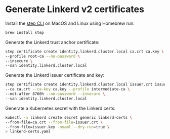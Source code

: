 # Generate Linkerd v2 certificates

Install the [step CLI](https://smallstep.com/docs/step-ca/installation) on MacOS and Linux using Homebrew run:

```sh
brew install step
```

Generate the Linkerd trust anchor certificate:

```sh
step certificate create identity.linkerd.cluster.local ca.crt ca.key \
--profile root-ca --no-password \
--insecure \
--san identity.linkerd.cluster.local
```

Generate the Linkerd issuer certificate and key:

```sh
step certificate create identity.linkerd.cluster.local issuer.crt issuer.key \
--ca ca.crt --ca-key ca.key --profile intermediate-ca \
--not-after 8760h --no-password --insecure \
--san identity.linkerd.cluster.local
```

Generate a Kubernetes secret with the Linkerd certs:

```sh
kubectl -n linkerd create secret generic linkerd-certs \
--from-file=ca.crt --from-file=issuer.crt \
--from-file=issuer.key -oyaml --dry-run=true \
> linkerd-certs.yaml
```
